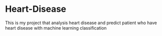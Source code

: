 # Heart-Disease
This is my project that analysis heart disease and predict patient who have heart disease with machine learning classification
